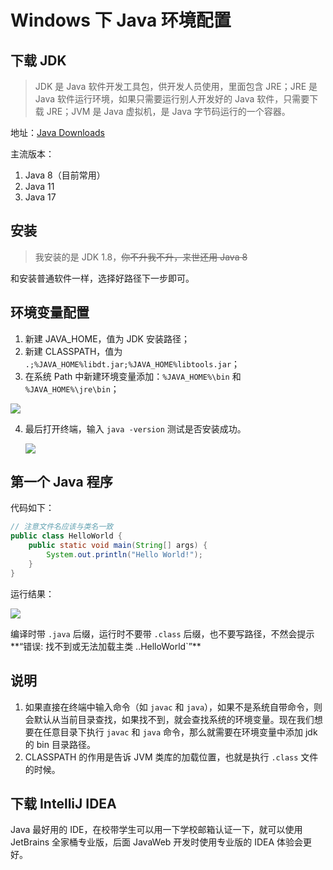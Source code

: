 # Windows 下 Java 环境配置


## 下载 JDK

> JDK 是 Java 软件开发工具包，供开发人员使用，里面包含 JRE；JRE 是 Java 软件运行环境，如果只需要运行别人开发好的 Java 软件，只需要下载 JRE；JVM 是 Java 虚拟机，是 Java 字节码运行的一个容器。

地址：[Java Downloads](https://www.oracle.com/sg/java/technologies/downloads/)

主流版本：

1. Java 8（目前常用）
2. Java 11
3. Java 17

## 安装

> 我安装的是 JDK 1.8，~~你不升我不升，来世还用 Java 8~~

和安装普通软件一样，选择好路径下一步即可。

## 环境变量配置

1. 新建 JAVA_HOME，值为 JDK 安装路径；
2. 新建 CLASSPATH，值为 `.;%JAVA_HOME%libdt.jar;%JAVA_HOME%libtools.jar`；
3. 在系统 Path 中新建环境变量添加：`%JAVA_HOME%\bin` 和 `%JAVA_HOME%\jre\bin`；

![](https://cdn.jsdelivr.net/gh/raylanw/img-source/java/image-20230309161147051.png)

4. 最后打开终端，输入 `java -version` 测试是否安装成功。

   ![](https://cdn.jsdelivr.net/gh/raylanw/img-source/java/image-20230309161247758.png)

## 第一个 Java 程序

代码如下：

```java
// 注意文件名应该与类名一致
public class HelloWorld {
    public static void main(String[] args) {
        System.out.println("Hello World!");
    }
}
```

运行结果：

![](https://cdn.jsdelivr.net/gh/raylanw/img-source/java/image-20230309162006758.png)

编译时带 `.java` 后缀，运行时不要带 `.class` 后缀，也不要写路径，不然会提示**“错误: 找不到或无法加载主类 ..HelloWorld`”**

## 说明

1. 如果直接在终端中输入命令（如 `javac` 和 `java`），如果不是系统自带命令，则会默认从当前目录查找，如果找不到，就会查找系统的环境变量。现在我们想要在任意目录下执行 `javac` 和 `java` 命令，那么就需要在环境变量中添加 jdk 的 bin 目录路径。
2. CLASSPATH 的作用是告诉 JVM 类库的加载位置，也就是执行 `.class` 文件的时候。

## 下载 IntelliJ IDEA

Java 最好用的 IDE，在校带学生可以用一下学校邮箱认证一下，就可以使用 JetBrains 全家桶专业版，后面 JavaWeb 开发时使用专业版的 IDEA 体验会更好。
